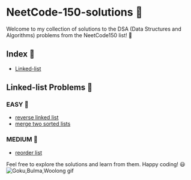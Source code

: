 # NeetCode-150-solutions :rocket:

Welcome to my collection of solutions to the DSA (Data Structures and Algorithms) problems from the NeetCode150 list! :notebook:

## Index :bookmark_tabs:

- [Linked-list](#linked-list)

## <a name="linked-list"></a>Linked-list Problems :link:

### EASY :baby_chick:

- [reverse linked list](linked-list/206.reverse-linked-list)
- [merge two sorted lists](linked-list/21.merge-two-sorted-lists)

### MEDIUM :turtle:

- [reorder list](linked-list/143.reorder-list)

Feel free to explore the solutions and learn from them. Happy coding! :smiley:
![Goku,Bulma,Woolong gif]([https://example.com/path/to/your/gif.gif](https://media.giphy.com/media/9JxRQ6NOf1orK/giphy.gif)https://media.giphy.com/media/9JxRQ6NOf1orK/giphy.gif)
